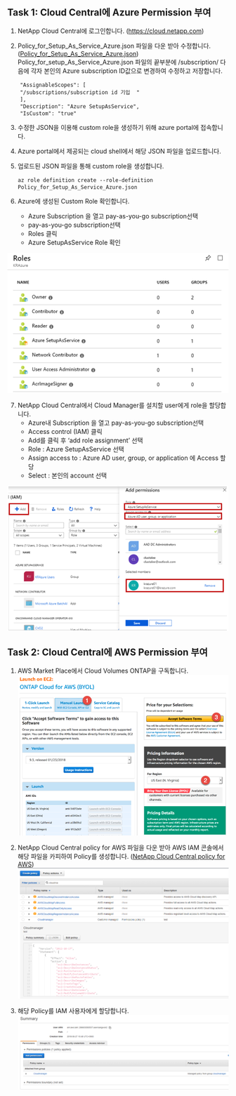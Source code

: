 ## Task 1: Cloud Central에 Azure Permission 부여

1.  NetApp Cloud Central에 로그인합니다. (https://cloud.netapp.com) 
 
 2.   Policy_for_Setup_As_Service_Azure.json 파일을 다운 받아  수정합니다. ([Policy_for_Setup_As_Service_Azure.json](https://s3.amazonaws.com/occm-sample-policies/Policy_for_Setup_As_Service_Azure.json))       Policy_for_setup_As_Service_Azure.json 파일의 끝부분에 /subscription/ 다음에 각자 본인의 Azure subscription ID값으로 변경하여 수정하고 저장합니다.
       
```"NotActions": [],
    "AssignableScopes": [
	"/subscriptions/subscription id 기입	"
    ],
    "Description": "Azure SetupAsService",
    "IsCustom": "true"
```
3. 수정한 JSON을 이용해 custom role을 생성하기 위해 azure portal에 접속합니다.

4. Azure portal에서 제공되는 cloud shell에서 해당 JSON 파일을 업로드합니다. 

5. 업로드된 JSON 파일을 통해 custom role을 생성합니다.
  
       az role definition create --role-definition Policy_for_Setup_As_Service_Azure.json

6. Azure에 생성된 Custom Role 확인합니다. 
    - Azure Subscription 을 열고 pay-as-you-go subscription선택
    - pay-as-you-go subscription선택
    - Roles 클릭 
    - Azure SetupAsService Role 확인
    
![enter image description here](https://github.com/sangwonseo/NDX-Lab-Test/blob/master/Cloud%20Central/Azure_setup_service_rol.png?raw=true)
    
7.  NetApp Cloud Central에서 Cloud Manager를 설치할 user에게 role을 할당합니다.
      - Azure내 Subscription 을 열고 pay-as-you-go subscription선택
      - Access control (IAM) 클릭
      - Add를 클릭 후 ‘add role assignment’ 선택 
      - Role : Azure SetupAsService 선택
      - Assign access to : Azure AD user, group, or application 에 Access 할당 
      - Select : 본인의 account 선택

![enter image description here](https://github.com/sangwonseo/NDX-Lab-Test/blob/master/Cloud%20Central/azure_IAM.png?raw=true)
      

## Task 2: Cloud Central에 AWS Permission 부여
       
  1.  AWS Market Place에서 Cloud Volumes ONTAP을 구독합니다. 
       ![enter image description here](https://github.com/sangwonseo/NDX-Lab-Test/blob/master/Cloud%20Central/Marketpalce_AWS.png?raw=true)  

 2.  NetApp Cloud Central policy for AWS 파일을 다운 받아 AWS IAM 콘솔에서 해당 파일을 카피하여 Policy를 생성합니다. ([NetApp Cloud Central policy for AWS](https://s3.amazonaws.com/occm-sample-policies/Policy_for_Setup_As_Service.json))
![enter image description here](https://github.com/sangwonseo/NDX-Lab-Test/blob/master/Cloud%20Central/AWS_IAM_Policy.PNG?raw=true)
  
3. 해당 Policy를 IAM 사용자에게 할당합니다. 
![enter image description here](https://github.com/sangwonseo/NDX-Lab-Test/blob/master/Cloud%20Central/AWS_IAM_User.PNG?raw=true)
